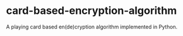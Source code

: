 # card-based-encryption-algorithm
A playing card based en(de)cryption algorithm implemented in Python.
